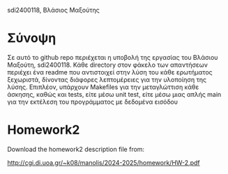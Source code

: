 sdi2400118, Βλάσιος Μαξούτης 

# Σύνοψη

Σε αυτό το github repo περιέχεται η υποβολή της εργασίας του Βλάσιου Μαξούτη, sdi2400118. Κάθε directory στον φάκελο των απαντήσεων περιέχει ένα readme που αντιστοιχεί στην λύση του κάθε ερωτήματος ξεχωριστά, δίνοντας διάφορες λεπτομέρειες για την υλοποίηση της λύσης. Επιπλέον, υπάρχουν Makefiles για την μεταγλώττιση κάθε άσκησης, καθώς και tests, είτε μέσω unit test, είτε μέσω μιας απλής main για την εκτέλεση του προγράμματος με δεδομένα εισόδου 

# Homework2
Download the homework2 description file from:

http://cgi.di.uoa.gr/~k08/manolis/2024-2025/homework/HW-2.pdf
